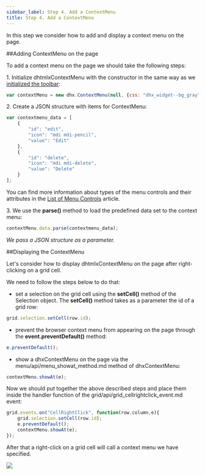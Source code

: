 ```yaml
---
sidebar_label: Step 4. Add a ContextMenu
title: Step 4. Add a ContextMenu
---          
```

In this step we consider how to add and display a context menu on the page.

##Adding ContextMenu on the page

To add a context menu on the page we should take the following steps:

1\. Initialize dhtmlxContextMenu with the constructor in the same way as we [initialized the toolbar](tutorial/basic_application/step3.md):

~~~js
var contextMenu = new dhx.ContextMenu(null, {css: "dhx_widget--bg_gray"});
~~~

2\. Create a JSON structure with items for ContextMenu:

~~~js
var contextmenu_data = [
	{
    	"id": "edit",
    	"icon": "mdi mdi-pencil",
    	"value": "Edit"
	},
	{
    	"id": "delete",
    	"icon": "mdi mdi-delete",
    	"value": "Delete"
	}
];
~~~

You can find more information about types of the menu controls and their attributes in the [List of Menu Controls](menu/configuring_menu_items.md) article.


3\. We use the <b>parse()</b> method to load the predefined data set to the context menu:

~~~js
contextMenu.data.parse(contextmenu_data);
~~~

<i>We pass a JSON structure as a parameter.</i>

##Displaying the ContextMenu

Let's consider how to display dhtmlxContextMenu on the page after right-clicking on a grid cell.

We need to follow the steps below to do that: 

- set a selection on the grid cell using the <b>setCell()</b> method of the Selection object. The <b>setCell()</b> method takes as a parameter the id of a grid row:

~~~js
grid.selection.setCell(row.id);
~~~

- prevent the browser context menu from appearing on the page through the **event.preventDefault()** method:

~~~js	
e.preventDefault();
~~~

- show a dhxContextMenu on the page via the menu/api/menu_showat_method.md method of dhxContextMenu:

~~~js
contextMenu.showAt(e);
~~~

Now we should put together the above described steps and place them inside the handler function of the grid/api/grid_cellrightclick_event.md event:

~~~js
grid.events.on("CellRightClick", function(row,column,e){
	grid.selection.setCell(row.id);
	e.preventDefault();
	contextMenu.showAt(e);
});
~~~

After that a right-click on a grid cell will call a context menu we have specified.

<img src="tutorial/binding_components/context_menu.png"/>

<div id="tutorial_step">
    <a id="next_step" href="tutorial/binding_components/step5.md"></a>
</div>








